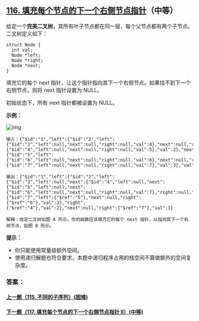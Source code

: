 ## [116. 填充每个节点的下一个右侧节点指针](https://leetcode-cn.com/problems/populating-next-right-pointers-in-each-node/)（中等）

给定一个**完美二叉树**，其所有叶子节点都在同一层，每个父节点都有两个子节点。二叉树定义如下：

```
struct Node {
  int val;
  Node *left;
  Node *right;
  Node *next;
}
```

填充它的每个 next 指针，让这个指针指向其下一个右侧节点。如果找不到下一个右侧节点，则将 next 指针设置为 NULL。

初始状态下，所有 next 指针都被设置为 NULL。

**示例：**

![img](https://assets.leetcode-cn.com/aliyun-lc-upload/uploads/2019/02/15/116_sample.png)

```
输入：{"$id":"1","left":{"$id":"2","left":{"$id":"3","left":null,"next":null,"right":null,"val":4},"next":null,"right":{"$id":"4","left":null,"next":null,"right":null,"val":5},"val":2},"next":null,"right":{"$id":"5","left":{"$id":"6","left":null,"next":null,"right":null,"val":6},"next":null,"right":{"$id":"7","left":null,"next":null,"right":null,"val":7},"val":3},"val":1}

输出：{"$id":"1","left":{"$id":"2","left":{"$id":"3","left":null,"next":{"$id":"4","left":null,"next":{"$id":"5","left":null,"next":{"$id":"6","left":null,"next":null,"right":null,"val":7},"right":null,"val":6},"right":null,"val":5},"right":null,"val":4},"next":{"$id":"7","left":{"$ref":"5"},"next":null,"right":{"$ref":"6"},"val":3},"right":{"$ref":"4"},"val":2},"next":null,"right":{"$ref":"7"},"val":1}

解释：给定二叉树如图 A 所示，你的函数应该填充它的每个 next 指针，以指向其下一个右侧节点，如图 B 所示。
```



**提示：**

- 你只能使用常量级额外空间。
- 使用递归解题也符合要求，本题中递归程序占用的栈空间不算做额外的空间复杂度。



### 答案：



#### [上一题（115. 不同的子序列）(困难)](https://github.com/sdwwld/leetCode/blob/master/src/main/java/com/wld/java/leetcode/leetCode0115.md)

#### [下一题（117. 填充每个节点的下一个右侧节点指针 II）(中等)](https://github.com/sdwwld/leetCode/blob/master/src/main/java/com/wld/java/leetcode/leetCode0117.md)